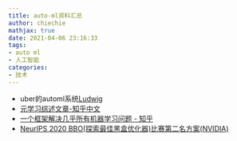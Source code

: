```yaml
---
title: auto-ml资料汇总
author: chiechie
mathjax: true
date: 2021-04-06 23:16:33
tags:
- auto ml
- 人工智能
categories:
- 技术
---
```



- uber的automl系统[Ludwig](https://github.com/uber/ludwig)
- [元学习综述文章-知乎中文](https://www.zhuanzhi.ai/vip/2135780c33051bb9184cbf40e2c81b9d)
- [一个框架解决几乎所有机器学习问题 - 知乎](https://zhuanlan.zhihu.com/p/61657532)
- [NeurIPS 2020 BBO(探索最佳黑盒优化器)比赛第二名方案(NVIDIA)](https://github.com/daxiongshu/rapids-ai-BBO-2nd-place-solution)

